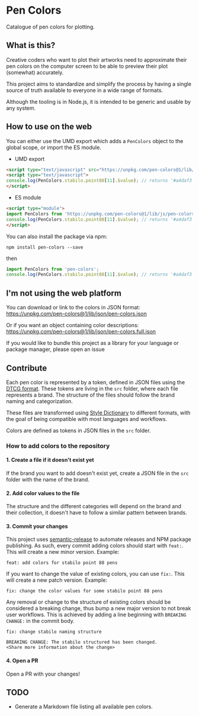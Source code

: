 # Pen Colors

Catalogue of pen colors for plotting.

## What is this?

Creative coders who want to plot their artworks need to approximate their
pen colors on the computer screen to be able to preview their plot (somewhat) accurately.

This project aims to standardize and simplify the process
by having a single source of truth available to everyone in a wide range of formats.

Although the tooling is in Node.js, it is intended to be generic and usable by any system.

## How to use on the web

You can either use the UMD export which adds a `PenColors` object to the global scope, or import the ES module.

* UMD export

```html
<script type="text/javascript" src="https://unpkg.com/pen-colors@1/lib/js/pen-colors.umd.js"></script>
<script type="text/javascript">
console.log(PenColors.stabilo.point88[11].$value); // returns '#a4daf3'
</script>
```

* ES module

```html
<script type="module">
import PenColors from 'https://unpkg.com/pen-colors@1/lib/js/pen-colors.esm.js';
console.log(PenColors.stabilo.point88[11].$value); // returns '#a4daf3'
</script>
```

You can also install the package via npm:

```shell
npm install pen-colors --save
```

then

```js
import PenColors from 'pen-colors';
console.log(PenColors.stabilo.point88[11].$value); // returns '#a4daf3'
```

## I'm not using the web platform

You can download or link to the colors in JSON format: https://unpkg.com/pen-colors@1/lib/json/pen-colors.json

Or if you want an object containing color descriptions: https://unpkg.com/pen-colors@1/lib/json/pen-colors.full.json

If you would like to bundle this project as a library for your language or package manager, please open an issue


## Contribute

Each pen color is represented by a token, defined in JSON files using the [DTCG format](https://www.w3.org/community/design-tokens/).
These tokens are living in the  `src` folder, where each file represents a brand.
The structure of the files should follow the brand naming and categorization.

These files are transformed using [Style Dictionary](https://v4.styledictionary.com/) to different formats,
with the goal of being compatible with most languages and workflows.

Colors are defined as tokens in JSON files in the `src` folder. 

### How to add colors to the repository

#### 1. Create a file if it doesn't exist yet

If the brand you want to add doesn't exist yet, create a JSON file in the `src` folder with the name of the brand.

#### 2. Add color values to the file

The structure and the different categories will depend on the brand and their 
collection, it doesn't have to follow a similar pattern between brands.

#### 3. Commit your changes

This project uses [semantic-release](https://semantic-release.gitbook.io/semantic-release) to automate releases and NPM package publishing.
As such, every commit adding colors should start with `feat:`. This will 
create a new minor version. Example:

```
feat: add colors for stabilo point 88 pens
```

If you want to change the value of existing colors, you can use `fix:`. 
This will create a new patch version. Example:

```
fix: change the color values for some stabilo point 88 pens
```

Any removal or change to the structure of existing colors should be considered a breaking change, thus
bump a new major version to not break user workflows. This is achieved by adding a line 
beginning with `BREAKING CHANGE:` in the commit body.

```
fix: change stabilo naming structure

BREAKING CHANGE: The stabilo structured has been changed.
<Share more information about the change>
```


#### 4. Open a PR

Open a PR with your changes!

## TODO

* Generate a Markdown file listing all available pen colors. 